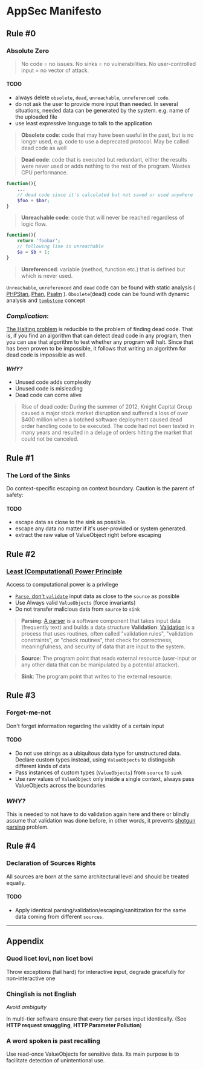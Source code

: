 # AppSec Manifesto
## Rule #0
### Absolute Zero
> No code = no issues. No sinks = no vulnerabilities. No user-controlled input = no vector of attack.

#### TODO
- always delete `obsolete`, `dead`, `unreachable`, `unreferenced code`.
- do not ask the user to provide more input than needed. In several situations, needed data can be generated by the system. e.g. name of the uploaded file
- use least expressive language to talk to the application

> **Obsolete code**:
code that may have been useful in the past, but is no longer used, e.g. code to use a deprecated protocol. May be called dead code as well
 
> **Dead code**:
code that is executed but redundant, either the results were never used or adds nothing to the rest of the program. Wastes CPU performance.
```php
function(){
    ...
    // dead code since it's calculated but not saved or used anywhere
    $foo + $bar;
}
```

> **Unreachable code**:
code that will never be reached regardless of logic flow. 
```php
function(){
    return 'foobar';
    // following line is unreachable
    $a = $b + 1;
}
```

> **Unreferenced**:
variable (method, function etc.) that is defined but which is never used.

`Unreachable`, `unreferenced` and `dead` code can be found with static analysis ( [PHPStan](https://github.com/phpstan/phpstan), [Phan](https://github.com/phan/phan), [Psalm](https://github.com/vimeo/psalm) ). 
`Obsolete`(dead) code can be found with dynamic analysis and [`tombstone`](https://github.com/krakjoe/tombs) concept

### *Complication*: 
[The Halting problem](https://en.wikipedia.org/wiki/Halting_problem) is reducible to the problem of finding dead code. That is, if you find an algorithm that can detect dead code in any program, then you can use that algorithm to test whether any program will halt. Since that has been proven to be impossible, it follows that writing an algorithm for dead code is impossible as well.

#### *WHY?*
- Unused code adds complexity
- Unused code is misleading
- Dead code can come alive
>Rise of dead code:
During the summer of 2012, Knight Capital Group caused a major stock market disruption and suffered a loss of over $400 million when a botched software deployment caused dead order handling code to be executed. The code had not been tested in many years and resulted in a deluge of orders hitting the market that could not be canceled.

## Rule #1
### The Lord of the Sinks
Do context-specific escaping on context boundary. 
Caution is the parent of safety:

#### TODO
- escape data as close to the sink as possible.
- escape any data no matter if it's user-provided or system generated.
- extract the raw value of ValueObject right before escaping
## Rule #2
### [Least (Computational) Power Principle](https://en.wikipedia.org/wiki/Fail-fast)
Access to computational power is a privilege

- [`Parse`, don't `validate`](https://lexi-lambda.github.io/blog/2019/11/05/parse-don-t-validate/ ) input data as close to the `source` as possible
- Use Always valid `ValueObjects` (force invariants)
- Do not transfer malicious data from `source` to `sink`

 > **Parsing**:
 [A parser](https://en.wikipedia.org/wiki/Parsing) is a software component that takes input data (frequently text) and builds a data structure
 > **Validation**:
 [Validation](https://en.wikipedia.org/wiki/Data_validation) is a process that uses routines, often called "validation rules", "validation constraints", or "check routines", that check for correctness, meaningfulness, and security of data that are input to the system.
 
> **Source**:
The program point that reads external resource (user-input or any other data that can be manipulated by a potential attacker).

> **Sink**:
The program point that writes to the external resource. 

## Rule #3
### Forget-me-not
Don't forget information regarding the validity of a certain input
#### TODO
- Do not use strings as a ubiquitous data type for unstructured data. Declare custom types instead, using `ValueObjects` to distinguish different kinds of data
- Pass instances of custom types (`ValueObjects`) from `source` to `sink`
- Use raw values of `ValueObject` only inside a single context, always pass ValueObjects across the boundaries

### *WHY?*
This is needed to not have to do validation again here and there or blindly assume that validation was done before, in other words, it prevents [shotgun parsing](http://langsec.org/papers/langsec-cwes-secdev2016.pdf) problem. 

## Rule #4
### Declaration of Sources Rights
All sources are born at the same architectural level and should be treated equally.

#### TODO
- Apply identical parsing/validation/escaping/sanitization for the same data coming from different `sources`.

---
## Appendix
### Quod licet Iovi, non licet bovi
Throw exceptions (fail hard) for interactive input, degrade gracefully for non-interactive one

### Chinglish is not English
*Avoid ambiguity*

In multi-tier software ensure that every tier parses input identically. (See **HTTP request smuggling**, **HTTP Parameter Pollution**)

### A word spoken is past recalling
Use read-once ValueObjects for sensitive data. Its main purpose is to facilitate detection of unintentional use.
